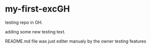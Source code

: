 # my-first-excGH
testing repo in GH.

adding some new testing text.

README.md file was just editer manualy by the owner testing features
